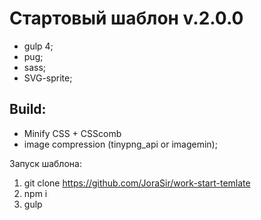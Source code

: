 # Стартовый шаблон v.2.0.0

* gulp 4;
* pug;
* sass;
* SVG-sprite;

## Build:
* Minify CSS + CSScomb
* image compression (tinypng_api or imagemin);

Запуск шаблона:

1. git clone https://github.com/JoraSir/work-start-temlate
2. npm i
3. gulp
